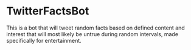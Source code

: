 # TwitterFactsBot

This is a bot that will tweet random facts based on defined content and interest that will most likely be untrue during random intervals, made specifically for entertainment.
